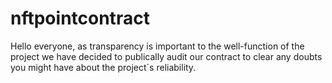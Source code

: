 # nftpointcontract
Hello everyone, as transparency is important to the well-function of the project we have decided to publically audit our contract to clear any doubts you might have about the project´s reliability.

